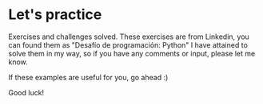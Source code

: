 # Let's practice

Exercises and challenges solved. These exercises are from Linkedin, you can found them as "Desafío de programación: Python"
I have attained to solve them in my way, so if you have any comments or input, please let me know.

If these examples are useful for you, go ahead :) 

Good luck!
